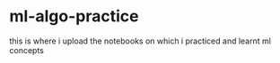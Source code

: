 # ml-algo-practice
 this is where i upload the notebooks on which i practiced and learnt ml concepts
